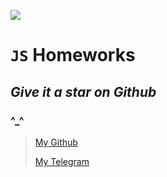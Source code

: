![](https://images.onlinetestpad.com/d3/99/7fb58e124e48b5439b541f207cc4.jpg)

# `JS` __Homeworks__
## _Give it a star_ ***on Github***
###       ^_^

> [My Github](https://github.com/Oleg-pro-web)
> 
> [My Telegram](https://t.me/olegA20)

